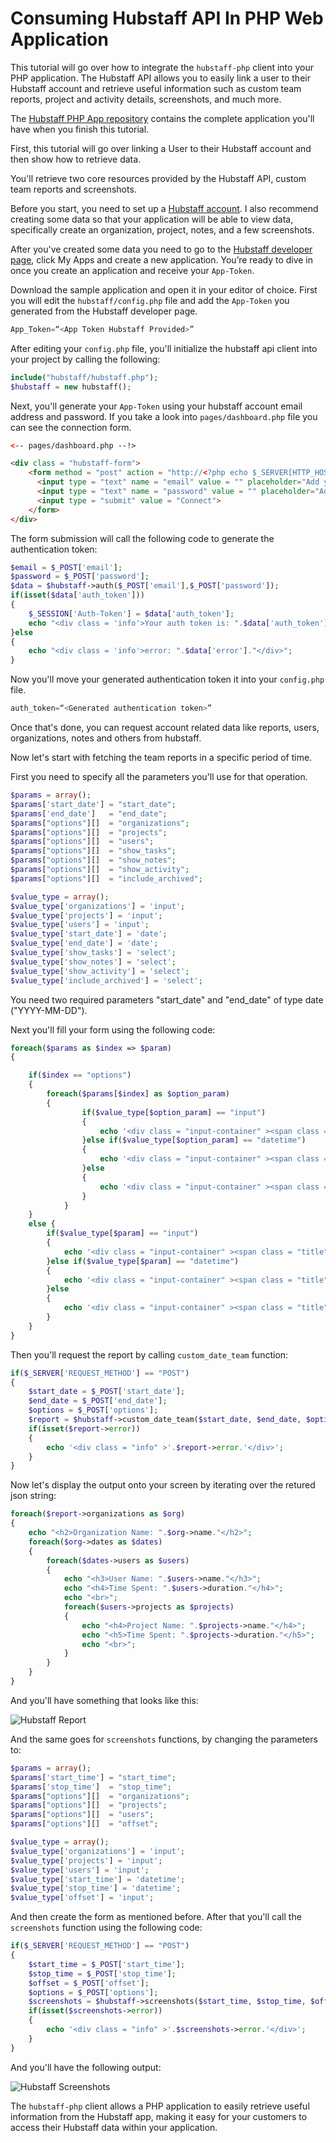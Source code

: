 # Consuming Hubstaff API In PHP Web Application

This tutorial will go over how to integrate the `hubstaff-php` client into your PHP application. The Hubstaff API allows you to easily link a user to their Hubstaff account and retrieve useful information such as custom team reports, project and activity details, screenshots, and much more.

The [Hubstaff PHP App repository](https://github.com/hookengine/hubstaff-sample-apps/tree/master/php-sample-app) contains the complete application you'll have when you finish this tutorial.

First, this tutorial will go over linking a User to their Hubstaff account and then show how to retrieve data.

You'll retrieve two core resources provided by the Hubstaff API,
custom team reports and screenshots. 

Before you start, you need to set up a [Hubstaff account](https://hubstaff.com/). I also recommend creating some data so that your application will be able to
view data, specifically create an organization, project, notes, and a few screenshots.

After you've created some data you need to go to the [Hubstaff developer
page](https://developer.hubstaff.com/), click My Apps and create a new
application. You’re ready to dive in once you create an application and receive your `App-Token`.

Download the sample application and open it in your editor of choice. First you will edit the `hubstaff/config.php` file and add the `App-Token` you generated from the Hubstaff developer page.

```php
App_Token=“<App Token Hubstaff Provided>”
```
After editing your `config.php` file, you'll initialize the hubstaff api client into your project by calling the following:

```php
include("hubstaff/hubstaff.php");
$hubstaff = new hubstaff();
```

Next, you'll generate your `App-Token` using your hubstaff account email address and password. If you take a look into `pages/dashboard.php` file you can see the connection form.

```html
<-- pages/dashboard.php --!>

<div class = "hubstaff-form">
	<form method = "post" action = "http://<?php echo $_SERVER[HTTP_HOST].$_SERVER[REQUEST_URI]; ?>" >
	  <input type = "text" name = "email" value = "" placeholder="Add your Hubstaff account email address" >
	  <input type = "text" name = "password" value = "" placeholder="Add your Hubstaff account password" >
	  <input type = "submit" value = "Connect">
	</form>
</div>
```
The form submission will call the following code to generate the authentication
token:

```php
$email = $_POST['email'];
$password = $_POST['password'];
$data = $hubstaff->auth($_POST['email'],$_POST['password']);
if(isset($data['auth_token']))
{
	$_SESSION['Auth-Token'] = $data['auth_token'];
	echo "<div class = 'info'>Your auth token is: ".$data['auth_token']."</div>";
}else
{
	echo "<div class = 'info'>error: ".$data['error']."</div>";
}
```

Now you'll move your generated authentication token it into your `config.php` file.

```php
auth_token=“<Generated authentication token>”
```

Once that's done, you can request account related data like reports, users, organizations, notes and others from hubstaff.

Now let's start with fetching the team reports in a specific period of time.

First you need to specify all the parameters you'll use for that operation.

```php
$params = array();
$params['start_date'] = "start_date";
$params['end_date']   = "end_date";
$params["options"][]  = "organizations";
$params["options"][]  = "projects";
$params["options"][]  = "users";
$params["options"][]  = "show_tasks";
$params["options"][]  = "show_notes";
$params["options"][]  = "show_activity";
$params["options"][]  = "include_archived";

$value_type = array();
$value_type['organizations'] = 'input';
$value_type['projects'] = 'input';
$value_type['users'] = 'input';
$value_type['start_date'] = 'date';
$value_type['end_date'] = 'date';
$value_type['show_tasks'] = 'select';
$value_type['show_notes'] = 'select';
$value_type['show_activity'] = 'select';
$value_type['include_archived'] = 'select';
```
You need two required parameters "start_date" and "end_date" of type date ("YYYY-MM-DD").

Next you'll fill your form using the following code:

```php
foreach($params as $index => $param)
{

	if($index == "options")
	{
		foreach($params[$index] as $option_param)
		{
				if($value_type[$option_param] == "input")
				{
					echo '<div class = "input-container" ><span class = "title">'.$option_param.'</span><input type = "text" name = "options['.$option_param.']" ></div>';
				}else if($value_type[$option_param] == "datetime")
				{
					echo '<div class = "input-container" ><span class = "title">'.$option_param.'</span><input type = "text" name = "options['.$option_param.']" class="form-control time" ></div>';
				}else
				{
					echo '<div class = "input-container" ><span class = "title">'.$option_param.'</span><select name = "options['.$option_param.']" ><option>0</option><option>1</option></select></div>';
				}
			}
	}
	else {
		if($value_type[$param] == "input")
		{
			echo '<div class = "input-container" ><span class = "title">'.$param.'</span><input type = "text" name = "'.$param.'" ></div>';
		}else if($value_type[$param] == "datetime")
		{
			echo '<div class = "input-container" ><span class = "title">'.$param.'</span><input type = "text" name = "'.$param.'" class="form-control time" ></div>';
		}else
		{
			echo '<div class = "input-container" ><span class = "title">'.$param.'</span><select name = "'.$param.'" ><option>0</option><option>1</option></select></div>';
		}
	}
}
```

Then you'll request the report by calling `custom_date_team` function:

```php
if($_SERVER['REQUEST_METHOD'] == "POST")
{
	$start_date = $_POST['start_date'];
	$end_date = $_POST['end_date'];
	$options = $_POST['options'];
	$report = $hubstaff->custom_date_team($start_date, $end_date, $options);
	if(isset($report->error))
	{
		echo '<div class = "info" >'.$report->error.'</div>';
	}
}
```
Now let's display the output onto your screen by iterating over the retured json string:

```php
foreach($report->organizations as $org)
{
	echo "<h2>Organization Name: ".$org->name."</h2>";
	foreach($org->dates as $dates)
	{
		foreach($dates->users as $users)
		{
			echo "<h3>User Name: ".$users->name."</h3>";
			echo "<h4>Time Spent: ".$users->duration."</h4>";
			echo "<br>";
			foreach($users->projects as $projects)
			{
				echo "<h4>Project Name: ".$projects->name."</h4>";
				echo "<h5>Time Spent: ".$projects->duration."</h5>";
				echo "<br>";
			}
		}
	}
}
```
And you'll have something that looks like this:

![Hubstaff Report](/images/php_report.png)

And the same goes for `screenshots` functions, by changing the parameters to:

```php
$params = array();
$params['start_time'] = "start_time";
$params['stop_time']  = "stop_time";
$params["options"][]  = "organizations";
$params["options"][]  = "projects";
$params["options"][]  = "users";
$params["options"][]  = "offset";

$value_type = array();
$value_type['organizations'] = 'input';
$value_type['projects'] = 'input';
$value_type['users'] = 'input';
$value_type['start_time'] = 'datetime';
$value_type['stop_time'] = 'datetime';
$value_type['offset'] = 'input';
```
And then create the form as mentioned before. After that you'll call the `screenshots` function using the following code:

```php
if($_SERVER['REQUEST_METHOD'] == "POST")
{
	$start_time = $_POST['start_time'];
	$stop_time = $_POST['stop_time'];
	$offset = $_POST['offset'];
	$options = $_POST['options'];
	$screenshots = $hubstaff->screenshots($start_time, $stop_time, $offset, $options);
	if(isset($screenshots->error))
	{
		echo '<div class = "info" >'.$screenshots->error.'</div>';
	}
}
```
And you'll have the following output:

![Hubstaff Screenshots](/images/php_screenshot.png)

The `hubstaff-php` client allows a PHP application to easily retrieve useful information from the Hubstaff app, making it easy for your customers to access their Hubstaff data within your application.
